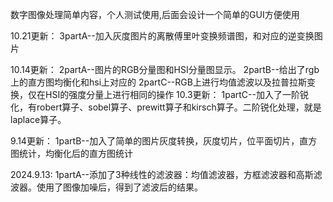 数字图像处理简单内容，个人测试使用,后面会设计一个简单的GUI方便使用

10.21更新：
3partA--加入灰度图片的离散傅里叶变换频谱图，和对应的逆变换图片

10.14更新：
2partA--图片的RGB分量图和HSI分量图显示。
2partB--给出了rgb上的直方图均衡化和hsi上对应的
2partC--RGB上进行均值滤波以及拉普拉斯变换，仅在HSI的强度分量上进行相同的操作
10.3更新：
1partC--加入了一阶锐化，有robert算子、sobel算子、prewitt算子和kirsch算子。二阶锐化处理，就是laplace算子。

9.14更新：
1partB--加入了简单的图片灰度转换，灰度切片，位平面切片，直方图统计，均衡化后的直方图统计

2024.9.13:
1partA--添加了3种线性的滤波器：均值滤波器，方框滤波器和高斯滤波器。使用了图像加噪后，得到了滤波后的结果。
